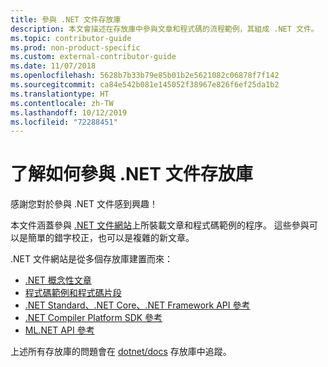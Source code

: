```yaml
---
title: 參與 .NET 文件存放庫
description: 本文會描述在存放庫中參與文章和程式碼的流程範例，其組成 .NET 文件。
ms.topic: contributor-guide
ms.prod: non-product-specific
ms.custom: external-contributor-guide
ms.date: 11/07/2018
ms.openlocfilehash: 5628b7b33b79e85b01b2e5621082c06878f7f142
ms.sourcegitcommit: ca84e542b081e145052f38967e826f6ef25da1b2
ms.translationtype: HT
ms.contentlocale: zh-TW
ms.lasthandoff: 10/12/2019
ms.locfileid: "72288451"
---
```

# <a name="learn-how-to-contribute-to-the-net-docs-repositories"></a>了解如何參與 .NET 文件存放庫

感謝您對於參與 .NET 文件感到興趣！

本文件涵蓋參與 [.NET 文件網站](https://docs.microsoft.com/dotnet)上所裝載文章和程式碼範例的程序。 這些參與可以是簡單的錯字校正，也可以是複雜的新文章。

.NET 文件網站是從多個存放庫建置而來：

- [.NET 概念性文章](https://github.com/dotnet/docs)
- [程式碼範例和程式碼片段](https://github.com/dotnet/samples)
- [.NET Standard、.NET Core、.NET Framework API 參考](https://github.com/dotnet/dotnet-api-docs)
- [.NET Compiler Platform SDK 參考](https://github.com/dotnet/roslyn-api-docs)
- [ML.NET API 參考](https://github.com/dotnet/ml-api-docs)

上述所有存放庫的問題會在 [dotnet/docs](https://github.com/dotnet/docs/issues) 存放庫中追蹤。
